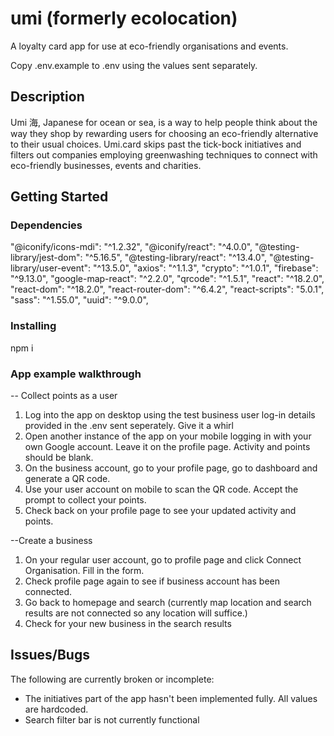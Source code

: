 # umi (formerly ecolocation)

A loyalty card app for use at eco-friendly organisations and events. 

Copy .env.example to .env using the values sent separately. 


## Description

Umi 海, Japanese for ocean or sea, is a way to help people think about the way they shop by rewarding users for choosing an eco-friendly alternative to their usual
choices. 
Umi.card skips past the tick-bock initiatives and filters out companies employing greenwashing techniques to connect with eco-friendly businesses, events and 
charities.

## Getting Started

### Dependencies

"@iconify/icons-mdi": "^1.2.32",
    "@iconify/react": "^4.0.0",
    "@testing-library/jest-dom": "^5.16.5",
    "@testing-library/react": "^13.4.0",
    "@testing-library/user-event": "^13.5.0",
    "axios": "^1.1.3",
    "crypto": "^1.0.1",
    "firebase": "^9.13.0",
    "google-map-react": "^2.2.0",
    "qrcode": "^1.5.1",
    "react": "^18.2.0",
    "react-dom": "^18.2.0",
    "react-router-dom": "^6.4.2",
    "react-scripts": "5.0.1",
    "sass": "^1.55.0",
    "uuid": "^9.0.0",

### Installing

npm i

### App example walkthrough

-- Collect points as a user
1. Log into the app on desktop using the test business user log-in details provided in the .env sent seperately. Give it a whirl
2. Open another instance of the app on your mobile logging in with your own Google account. Leave it on the profile page. Activity and points should be blank.
3. On the business account, go to your profile page, go to dashboard and generate a QR code.
4. Use your user account on mobile to scan the QR code. Accept the prompt to collect your points.
5. Check back on your profile page to see your updated activity and points.

--Create a business
1. On your regular user account, go to profile page and click Connect Organisation. Fill in the form. 
2. Check profile page again to see if business account has been connected.
3. Go back to homepage and search (currently map location and search results are not connected so any location will suffice.)
4. Check for your new business in the search results



## Issues/Bugs
The following are currently broken or incomplete:
* The initiatives part of the app hasn't been implemented fully. All values are hardcoded.
* Search filter bar is not currently functional

